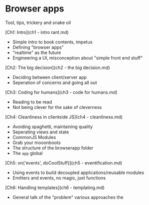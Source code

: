 # Browser apps 
Tool, tips, trickery and snake oil

[Ch1: Intro](ch1 - intro rant.md)

- Simple intro to book contents, impetus
- Defining "browser apps"
- "realtime" as the future
- Engineering a UI, misconception about "simple front end stuff"

[Ch2: The big decision](ch2 - the big decision.md)

- Deciding between client/server app
- Seperation of concerns and going all out

[Ch3: Coding for humans](ch3 - code for humans.md)

- Reading to be read
- Not being clever for the sake of cleverness

[Ch4: Cleanliness in clientside JS](ch4 - cleanliness.md)

- Avoiding spaghetti, maintaining quality
- Seperating views and state
- CommonJS Modules
- Grab your mooonboots
- The structure of the browserapp folder
- The `app` global

[Ch5: on('events', doCoolStuff)](ch5 - eventification.md)

- Using events to build decoupled applications/reusable modules
- Emitters and events, no magic, just functions

[Ch6: Handling templates](ch6 - templating.md)

- General talk of the "problem" various approaches the <template> tag
- How we used to do it, why it kinda sucked
- How we do it now, jade + templatizer + moonboots

[Ch7: Clientside Routing](ch7 - clientside routing.md)

- Same sh*t different URL/handing control of routing to client
- Setting up discussion on launch sequece to see how this plays out in code

[Ch8: Blastoff! Your app launch sequence](ch8 - launch sequence.md)

- Stepping through a typical launch sequene
- Into to async.js

[Ch9: Caveats, timesavers, random tips](ch9 - caveats.md)

- Function bindings
- Rendering detatched DOM elements
- failed ajax requests
